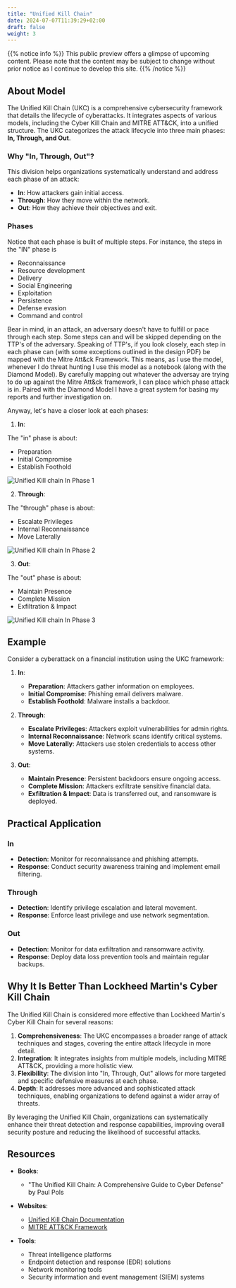 ```yaml
---
title: "Unified Kill Chain"
date: 2024-07-07T11:39:29+02:00
draft: false
weight: 3
---
```


{{% notice info %}}
This public preview offers a glimpse of upcoming content. Please note that the content may be subject to change without prior notice as I continue to develop this site.
{{% /notice %}}

## About Model

The Unified Kill Chain (UKC) is a comprehensive cybersecurity framework that details the lifecycle of cyberattacks. It integrates aspects of various models, including the Cyber Kill Chain and MITRE ATT&CK, into a unified structure. The UKC categorizes the attack lifecycle into three main phases: **In, Through, and Out**.

### Why "In, Through, Out"?
This division helps organizations systematically understand and address each phase of an attack:
- **In**: How attackers gain initial access.
- **Through**: How they move within the network.
- **Out**: How they achieve their objectives and exit.

### Phases

Notice that each phase is built of multiple steps. For instance, the steps in the "IN" phase is 

* Reconnaissance
* Resource development
* Delivery
* Social Engineering
* Exploitation
* Persistence
* Defense evasion
* Command and control

Bear in mind, in an attack, an adversary doesn't have to fulfill or pace through each step. Some steps can and will be skipped depending on the TTP's of the adversary. Speaking of TTP's, if you look closely, each step in each phase can (with some exceptions outlined in the design PDF) be mapped with the Mitre Att&ck Framework. This means, as I use the model, whenever I do threat hunting I use this model as a notebook (along with the Diamond Model). By carefully mapping out whatever the adversay are trying to do up against the Mitre Att&ck framework, I can place which phase attack is in. Paired with the Diamond Model I have a great system for basing my reports and further investigation on.

Anyway, let's have a closer look at each phases: 

1. **In**:

The "in" phase is about:

   - Preparation
   - Initial Compromise
   - Establish Foothold

![Unified Kill chain In Phase 1](/images/ukc1.png)

2. **Through**:

The "through" phase is about:

   - Escalate Privileges
   - Internal Reconnaissance
   - Move Laterally

![Unified Kill chain In Phase 2](/images/ukc2.png)

3. **Out**:

The "out" phase is about:

   - Maintain Presence
   - Complete Mission
   - Exfiltration & Impact

![Unified Kill chain In Phase 3](/images/ukc1.png)

## Example

Consider a cyberattack on a financial institution using the UKC framework:

1. **In**:
   - **Preparation**: Attackers gather information on employees.
   - **Initial Compromise**: Phishing email delivers malware.
   - **Establish Foothold**: Malware installs a backdoor.

2. **Through**:
   - **Escalate Privileges**: Attackers exploit vulnerabilities for admin rights.
   - **Internal Reconnaissance**: Network scans identify critical systems.
   - **Move Laterally**: Attackers use stolen credentials to access other systems.

3. **Out**:
   - **Maintain Presence**: Persistent backdoors ensure ongoing access.
   - **Complete Mission**: Attackers exfiltrate sensitive financial data.
   - **Exfiltration & Impact**: Data is transferred out, and ransomware is deployed.

## Practical Application

### In
- **Detection**: Monitor for reconnaissance and phishing attempts.
- **Response**: Conduct security awareness training and implement email filtering.

### Through
- **Detection**: Identify privilege escalation and lateral movement.
- **Response**: Enforce least privilege and use network segmentation.

### Out
- **Detection**: Monitor for data exfiltration and ransomware activity.
- **Response**: Deploy data loss prevention tools and maintain regular backups.

## Why It Is Better Than Lockheed Martin's Cyber Kill Chain

The Unified Kill Chain is considered more effective than Lockheed Martin's Cyber Kill Chain for several reasons:

1. **Comprehensiveness**: The UKC encompasses a broader range of attack techniques and stages, covering the entire attack lifecycle in more detail.
2. **Integration**: It integrates insights from multiple models, including MITRE ATT&CK, providing a more holistic view.
3. **Flexibility**: The division into "In, Through, Out" allows for more targeted and specific defensive measures at each phase.
4. **Depth**: It addresses more advanced and sophisticated attack techniques, enabling organizations to defend against a wider array of threats.

By leveraging the Unified Kill Chain, organizations can systematically enhance their threat detection and response capabilities, improving overall security posture and reducing the likelihood of successful attacks.

## Resources

- **Books**:
  - "The Unified Kill Chain: A Comprehensive Guide to Cyber Defense" by Paul Pols

- **Websites**:
  - [Unified Kill Chain Documentation](https://www.unifiedkillchain.com/assets/The-Unified-Kill-Chain.pdf)
  - [MITRE ATT&CK Framework](https://attack.mitre.org/)

- **Tools**:
  - Threat intelligence platforms
  - Endpoint detection and response (EDR) solutions
  - Network monitoring tools
  - Security information and event management (SIEM) systems
